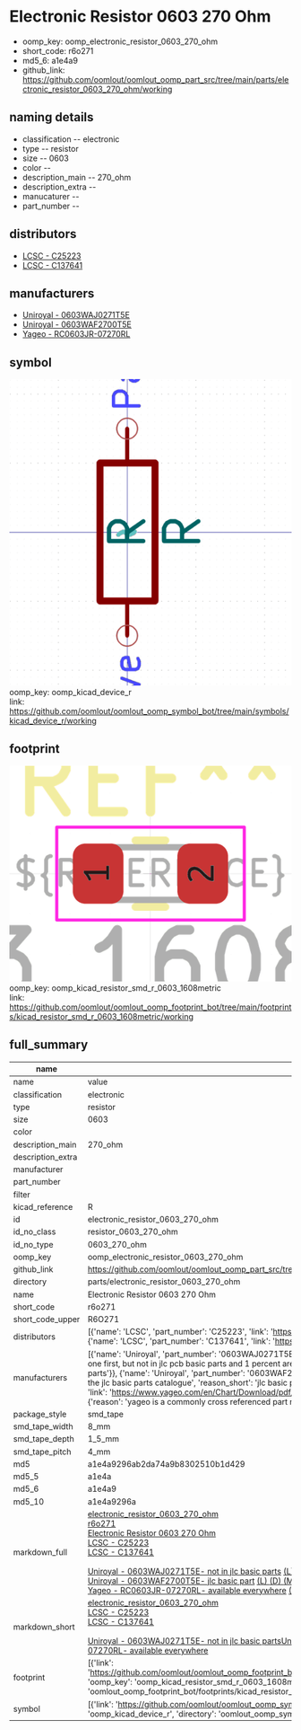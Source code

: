 # Electronic Resistor 0603 270 Ohm

  
* oomp_key: oomp_electronic_resistor_0603_270_ohm 
* short_code: r6o271
* md5_6: a1e4a9  
* github_link: https://github.com/oomlout/oomlout_oomp_part_src/tree/main/parts/electronic_resistor_0603_270_ohm/working  
## naming details
* classification -- electronic
* type -- resistor
* size -- 0603
* color -- 
* description_main -- 270_ohm
* description_extra -- 
* manucaturer -- 
* part_number -- 

## distributors
* [LCSC - C25223](https://lcsc.com/product-detail/C25223.html)  
* [LCSC - C137641](https://lcsc.com/product-detail/C137641.html)  

## manufacturers
* [Uniroyal - 0603WAJ0271T5E]()  
* [Uniroyal - 0603WAF2700T5E]()  
* [Yageo - RC0603JR-07270RL](https://www.yageo.com/en/Chart/Download/pdf/RC0603JR-07270RL)  

## symbol

![](symbol/0/working/working_600.png)  
oomp_key: oomp_kicad_device_r  
link: https://github.com/oomlout/oomlout_oomp_symbol_bot/tree/main/symbols/kicad_device_r/working  

## footprint

![](footprint/0/working/working_600.png)  
oomp_key: oomp_kicad_resistor_smd_r_0603_1608metric  
link: https://github.com/oomlout/oomlout_oomp_footprint_bot/tree/main/footprints/kicad_resistor_smd_r_0603_1608metric/working  

## full_summary
| name | value | 
| --- | --- | 
| name | value | 
| classification | electronic | 
| type | resistor | 
| size | 0603 | 
| color |  | 
| description_main | 270_ohm | 
| description_extra |  | 
| manufacturer |  | 
| part_number |  | 
| filter |  | 
| kicad_reference | R | 
| id | electronic_resistor_0603_270_ohm | 
| id_no_class | resistor_0603_270_ohm | 
| id_no_type | 0603_270_ohm | 
| oomp_key | oomp_electronic_resistor_0603_270_ohm | 
| github_link | https://github.com/oomlout/oomlout_oomp_part_src/tree/main/parts/electronic_resistor_0603_270_ohm/working | 
| directory | parts/electronic_resistor_0603_270_ohm | 
| name | Electronic Resistor 0603 270 Ohm | 
| short_code | r6o271 | 
| short_code_upper | R6O271 | 
| distributors | [{'name': 'LCSC', 'part_number': 'C25223', 'link': 'https://lcsc.com/product-detail/C25223.html', 'id': 'distributor_lcsc'}, {'name': 'LCSC', 'part_number': 'C137641', 'link': 'https://lcsc.com/product-detail/C137641.html', 'id': 'distributor_lcsc'}] | 
| manufacturers | [{'name': 'Uniroyal', 'part_number': '0603WAJ0271T5E', 'link': '', 'id': 'manufacturer_uniroyal', 'note': {'reason': 'did this one first, but not in jlc pcb basic parts and 1 percent are and they are the same price', 'reason_short': 'not in jlc basic parts'}}, {'name': 'Uniroyal', 'part_number': '0603WAF2700T5E', 'link': '', 'id': 'manufacturer_uniroyal', 'note': {'reason': 'in the jlc basic parts catalogue', 'reason_short': 'jlc basic part'}}, {'name': 'Yageo', 'part_number': 'RC0603JR-07270RL', 'link': 'https://www.yageo.com/en/Chart/Download/pdf/RC0603JR-07270RL', 'id': 'manufacturer_yageo', 'note': {'reason': 'yageo is a commonly cross referenced part number', 'reason_short': 'available everywhere'}}] | 
| package_style | smd_tape | 
| smd_tape_width | 8_mm | 
| smd_tape_depth | 1_5_mm | 
| smd_tape_pitch | 4_mm | 
| md5 | a1e4a9296ab2da74a9b8302510b1d429 | 
| md5_5 | a1e4a | 
| md5_6 | a1e4a9 | 
| md5_10 | a1e4a9296a | 
| markdown_full | [electronic_resistor_0603_270_ohm](https://github.com/oomlout/oomlout_oomp_part_src/tree/main/parts/electronic_resistor_0603_270_ohm/working)<br>[r6o271](https://github.com/oomlout/oomlout_oomp_part_src/tree/main/parts/electronic_resistor_0603_270_ohm/working)<br>[Electronic Resistor 0603 270 Ohm](https://github.com/oomlout/oomlout_oomp_part_src/tree/main/parts/electronic_resistor_0603_270_ohm/working)<br>[LCSC - C25223<br>](https://lcsc.com/product-detail/C25223.html)[LCSC - C137641<br>](https://lcsc.com/product-detail/C137641.html)<br>[Uniroyal - 0603WAJ0271T5E- not in jlc basic parts]() [(L)  ](https://www.lcsc.com/search?q=0603WAJ0271T5E)[(D)  ](https://www.digikey.com/en/products?keywords=0603WAJ0271T5E)[(M)  ](https://www.mouser.com/Search/Refine?Keyword=0603WAJ0271T5E)[(N)  ](https://www.newark.com/search?st=0603WAJ0271T5E)[(SZ)  ](https://so.szlcsc.com/global.html?k=0603WAJ0271T5E)<br>[Uniroyal - 0603WAF2700T5E- jlc basic part]() [(L)  ](https://www.lcsc.com/search?q=0603WAF2700T5E)[(D)  ](https://www.digikey.com/en/products?keywords=0603WAF2700T5E)[(M)  ](https://www.mouser.com/Search/Refine?Keyword=0603WAF2700T5E)[(N)  ](https://www.newark.com/search?st=0603WAF2700T5E)[(SZ)  ](https://so.szlcsc.com/global.html?k=0603WAF2700T5E)<br>[Yageo - RC0603JR-07270RL- available everywhere](https://www.yageo.com/en/Chart/Download/pdf/RC0603JR-07270RL) [(L)  ](https://www.lcsc.com/search?q=RC0603JR-07270RL)[(D)  ](https://www.digikey.com/en/products?keywords=RC0603JR-07270RL)[(M)  ](https://www.mouser.com/Search/Refine?Keyword=RC0603JR-07270RL)[(N)  ](https://www.newark.com/search?st=RC0603JR-07270RL)[(SZ)  ](https://so.szlcsc.com/global.html?k=RC0603JR-07270RL)<br> | 
| markdown_short | [electronic_resistor_0603_270_ohm](https://github.com/oomlout/oomlout_oomp_part_src/tree/main/parts/electronic_resistor_0603_270_ohm/working)<br>[LCSC - C25223<br>](https://lcsc.com/product-detail/C25223.html)[LCSC - C137641<br>](https://lcsc.com/product-detail/C137641.html)<br>[Uniroyal - 0603WAJ0271T5E- not in jlc basic parts]()[Uniroyal - 0603WAF2700T5E- jlc basic part]()[Yageo - RC0603JR-07270RL- available everywhere](https://www.yageo.com/en/Chart/Download/pdf/RC0603JR-07270RL) | 
| footprint | [{'link': 'https://github.com/oomlout/oomlout_oomp_footprint_bot/tree/main/foootprntss/kicad_resistor_smd_r_0603_1608metric', 'oomp_key': 'oomp_kicad_resistor_smd_r_0603_1608metric', 'directory': 'oomlout_oomp_footprint_bot/footprints/kicad_resistor_smd_r_0603_1608metric//working/working.kicad_mod'}] | 
| symbol | [{'link': 'https://github.com/oomlout/oomlout_oomp_symbol_bot/tree/main/symbols/kicad_device_r', 'oomp_key': 'oomp_kicad_device_r', 'directory': 'oomlout_oomp_symbol_bot/symbols/kicad_device_r//working/working.kicad_sym'}] | 
